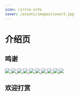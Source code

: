 ```yaml
---
icon: circle-info
cover: /assets/images/cover3.jpg
---
```


# 介绍页


## 鸣谢

<div class="badge">
  <a href="https://vuepress.vuejs.org/zh/" target="_blank" rel="noopener noreferrer">
    <img class="nozoom" src="https://img.shields.io/badge/VuePress-v2.0.0--rc.19-%234FC08D?logo=vuedotjs&color=%234FC08D">
  </a>
  <a href="https://nodejs.org/" target="_blank" rel="noopener noreferrer">
    <img class="nozoom" src="https://img.shields.io/badge/Node.js-v18.19.0-%235FA04E?logo=nodedotjs&logoColor=%235FA04E
">
  </a>
  <a href="https://commonmark.org/help/" target="_blank" rel="noopener noreferrer">
    <img class="nozoom" src="https://img.shields.io/badge/Markdown-blue?logo=markdown&logoColor=fff&labelColor=555">
  </a>
  <a href="https://go.dev/dl/" target="_blank" rel="noopener noreferrer">
    <img class="nozoom" src="https://img.shields.io/badge/Go-1.23.4-%2300ADD8?logo=go&logoColor=%2300ADD8">
  </a>
  <a href="https://sass-lang.com/install/" target="_blank" rel="noopener noreferrer">
    <img class="nozoom" src="https://img.shields.io/badge/Dart%20Sass-1.83.0-%23CC6699?logo=sass&logoColor=%23CC6699">
  </a>
  <a href="https://gohugo.io/installation/" target="_blank" rel="noopener noreferrer">
    <img class="nozoom" src="https://img.shields.io/badge/Hugo-%3E%3D0.134.0_extended-%23FFD21E?logo=hugo&logoColor=%23FFD21E">
  </a>
  <a href="https://git-scm.com/downloads" target="_blank" rel="noopener noreferrer">
    <img class="nozoom" src="https://img.shields.io/badge/Git-2.47.1-%23F05032?logo=git&logoColor=%23F05032">
  </a>
  <a href="https://www.github.com/" target="_blank" rel="noopener noreferrer">
    <img class="nozoom" src="https://img.shields.io/badge/GitHub-blue?logo=github&logoColor=fff&labelColor=555">
  </a>
  <a href="https://pages.cloudflare.com/" target="_blank" rel="noopener noreferrer">
    <img class="nozoom" src="https://img.shields.io/badge/Cloudflare%20Pages-blue?logo=cloudflarepages&logoColor=fff&labelColor=555">
  </a>
  <a href="https://netlify.com/" target="_blank" rel="noopener noreferrer">
    <img class="nozoom" src="https://img.shields.io/badge/Netlify-blue?logo=netlify&logoColor=fff&labelColor=555">
  </a>
</div>






## 欢迎打赏